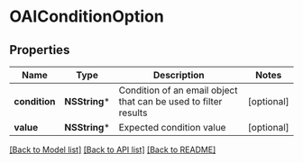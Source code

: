 # OAIConditionOption

## Properties
Name | Type | Description | Notes
------------ | ------------- | ------------- | -------------
**condition** | **NSString*** | Condition of an email object that can be used to filter results | [optional] 
**value** | **NSString*** | Expected condition value | [optional] 

[[Back to Model list]](../README#documentation-for-models) [[Back to API list]](../README#documentation-for-api-endpoints) [[Back to README]](../README)



